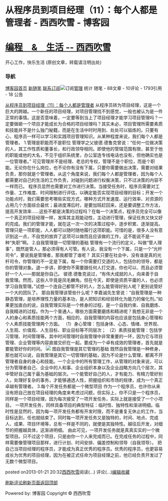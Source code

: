 
# 从程序员到项目经理（11）：每个人都是管理者 - 西西吹雪 - 博客园
# [编程　&　生活      --       西西吹雪](https://www.cnblogs.com/watsonyin/)
开心工作，快乐生活  (原创文章，转载请注明出处)

### 导航
[博客园](https://www.cnblogs.com/)[首页](https://www.cnblogs.com/watsonyin/)
[新随笔](https://i.cnblogs.com/EditPosts.aspx?opt=1)
[联系](https://msg.cnblogs.com/send/%E8%A5%BF%E8%A5%BF%E5%90%B9%E9%9B%AA)[订阅](https://www.cnblogs.com/watsonyin/rss)![订阅](//www.cnblogs.com/images/xml.gif)[管理](https://i.cnblogs.com/)
统计
随笔 -		88文章 -		10评论 -		1793引用 -		18
公告

[从程序员到项目经理（11）：每个人都是管理者](https://www.cnblogs.com/watsonyin/archive/2013/01/21/2869987.html)
从程序员转为项目经理，这是一个巨大的跨越。一个新任的项目经理，对项目管理找不到感觉，一般也被认为是一件正常的事情。这是否意味着，一定要等到当上了项目经理才能学习项目管理吗？一定要做砸一个项目才能成长为合格的项目经理吗？其实未必，项目管理所需要素质和技能并不是什么独门秘籍，而是在生活中时时用到、处处可以锻炼的。只要有心，程序员一样可以学习和实践项目管理知识。从某种程度来说，我们每个人都是管理者。
1.管理是职能而不是职位
管理学之父彼德.德鲁克曾说：“任何一位做决策的人，其工作性质和董事长，和行政领导相同。即使他的管辖范围有限，甚至于他的职能或他的大名，不见于组织系统里，办公室连专线电话也没有，但他确实也是一位管理者。”
可见管理并不是经理、老总的专权，管理不是个职位，而是个职能。无论你在什么岗位，也不论你有没有下属，只要你需要做出决策，需要对结果负责，那你就是个管理者。从这个角度来说，我们每个人都是管理者，因为每个人都需要对自己的生活的工作负责，对碰到问题进行权衡决策，只不过决策的内容不一样而已。
程序员显然也需要对工作进行决策。当接受任务时，程序员需要对工作量、工作难度、时间限制进行评估，以确定能否实现项目经理的目标；开发一个功能点时，我们需要思考哪些实现方式，哪种方式开发速度、运行效率、对资源的占用几个方面综合最优；最进度滞后时，是要加班赶回来，还是要调整工作方法，提高开发效率……这些不都是决策的过程吗？在每一个决策点，程序员完全可以像一个真正的项目经理一样，发挥其主观能动性，主动进行管理，保证任务又快又好的完成。我们的管理才能，就在这一次一次的决策过程中，逐步积累、逐渐提高。
管理只是一项职能，人人都可以随时随地履行这项职能。可惜的是，很多人没有意识到这一点，不自觉的放弃了这项可以做而且应该做的工作，这不能说不是一种“失职”啊。
2.自我管理是一切管理的基础
管理有一个流行的定义，叫做“管人理事”，既然是管人，那必须得有人可管。有人说，我没有一个下属，只是一个“光杆司令”，要说我是管理者，那我都管了谁呢？
其实只要在社会中，没有谁是真的光杆司令，你管理的不一定是下属，每一个你需要打交道的人，包括你的领导，都是你的管理对象。退一步讲，即使你不需要跟任何人打交道，你也可以、而且必须管好一个人——那就是你自己。
彼德.德鲁克说过，“有伟大成就的人，向来善于自我管理。然而，这些人毕竟是凤毛麟角。但在今天，即使是资质平庸的人，也必须学习自我管理。”试想一个连自己都管不好的人，怎么能管得好别人呢？更别说管好一个大的团队了。
那自我管理该管些什么呢？李嘉诚先生曾说：“自我管理是一种静态管理，是培养理性力量的基本功，是人把知识和经验转化为能力的催化剂。”如果更加直白的说，自我管理实际是一个修身的过程，是一个自我约束、自我磨炼、自我精进的过程。作为一个普通人，哪些方面需要磨炼和精进呢？我想无非是一个人的身心和素质技能两个方面，相应的，自我管理的内容也应该是包括身心管理和个人素质技能管理两个方面。
（1）身心管理：包括身体、心态、情绪、世界观、人生观、价值观、人生目标、职业目标等不同层次；
（2）素质技能管理：包括学习管理、时间管理等。其中时间管理时自我管理中非常重要的一环，因为它与项目管理、企业管理等内容直接交织在一起。要成为一个卓有成效的管理者，首先就是要能管好你的时间。
![](https://images0.cnblogs.com/blog/7035/201301/21162538-c2e9923ad09048039eb3851a7cad89f7.png)
图自我管理是其它管理的基础
既然自我管理是一种修身，那也就可以说，自我管理是其它一切管理的基础，因为不论是什么管理，都离不开管理者自身的身心和技能。一个企业中的所有管理工作，从管理的对象来说，可以分为管理者自己、企业中的人和事、企业组织本身以及企业战略方向几个层次，其中管好自己属于最为基础的层次。一个能管好自己的人，才有能力、有精力管好别人，处理好复杂的事务，才能够通透人性，把握组织和市场的规律，成为一个真正卓越有管理者。
3.每个开发任务都是一个微型项目
作为一个程序员，也许你从来没有把自己放在项目经理的角度来考虑过问题，但实际上，你不只是一个程序员，同样是一个项目经理，因为每次接受了一项开发任务，实际上就是接受了一个小项目。
一项开发任务，同样具备项目的典型特征：临时性、独特性和渐进明细。临时性是显然的，因为每一项开发任务都有开发时限，而不是重复无休止的工作，当目标达到，任也就结束了。同时每一项开发任务又是独特的，时间、地点、完成人、成果、项目环境等，总有一样是不同的，就便是其独特性。越往后开发，对细节的把握越具体，这渐进明细。
由此可见，一项开发任务就是真真实实的一个微型项目。只不过这个项目，只是由你一个人来完成而已。在完成任务的过程中，同样需要像管理项目那样，进行计划、时间安排、偏差控制和领导（自我领导）。
把自己当项目经理的程序员，才能成为真正优秀的程序员。优秀的程序员，也更容易成长为优秀的项目经理，因为在被正式任命为项目经理之前，他已经负责开发过了无数个微型项目。





posted on2013-01-21 20:32[西西吹雪](https://www.cnblogs.com/watsonyin/)阅读(...) 评论(...)[编辑](https://i.cnblogs.com/EditPosts.aspx?postid=2869987)[收藏](#)


[刷新评论](javascript:void(0);)[刷新页面](#)[返回顶部](#top)






Powered by:
博客园
Copyright © 西西吹雪
